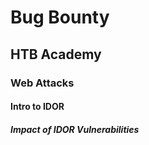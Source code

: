 # Bug Bounty
## HTB Academy
### Web Attacks
#### Intro to IDOR
##### Impact of IDOR Vulnerabilities
